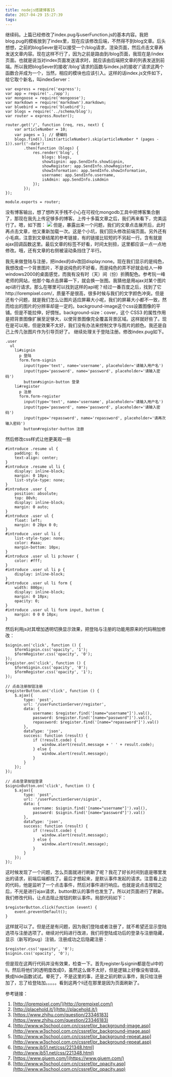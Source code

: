 ```yaml
---
title: nodejs搭建博客15
date: 2017-04-29 15:27:39
tags:
---
```


继续码。上篇已经修改了index.pug与userFunction.js的基本内容。我把blog.pug的模板放到了index里，现在应该修改后端，不然得不到blog文章。后头想想，之前的blogSever是可以接受一个/blog请求，渲染页面，然后点击文章再发送文章内容。现在这样不行了，因为之前是路由到/blog页面，我现在是/index页面。也就是说当对index页面发送请求时，就应该由后端把文章的列表发送到前端。所以我把blogSever的接收'/blog'请求的函数与index.js的接收'/'请求这两个函数合并成为一个，当然，相应的模块也应该引入。这样的话index.js文件如下，给它取个新名，叫indexServer：

	var express = require('express');
	var app = require('../app');
	var mongoose = require('mongoose');
	var markdown = require('markdown').markdown;
	var bluebird = require('bluebird');
	var blogs = require('../schema/blog');
	var router = express.Router();

	router.get('/', function (req, res, next) {
	    var articleNumber = 10;
	    var pages = 1; // 硬编码
	    blogs.find().limit(articleNumber).skip(articleNumber * (pages - 1)).sort('-date')
	        .then(function (blogs) {
	            res.render('blog', {
	                blogs: blogs,
	                showSignin: app.SendInfo.showSignin,
	                showRegister: app.SendInfo.showRegister,
	                showInformation: app.SendInfo.showInformation,
	                username: app.SendInfo.username,
	                isAdmin: app.SendInfo.isAdmin
	            });
	        });
	});
	
	module.exports = router;
没有博客输出，想了想昨天手残不小心在可视化mongodb工具中把博客集合删了，那现在我先上传足够多的博客。上传十多篇文章之后，我们再来看下，完美运行了。嗯，如下图：
![](http://i.imgur.com/MllKRCT.png)
但是，暴露出来一个问题，我们的文章点击展开后，此时再点击文章，他又重新加载一次。这是个小坑，我们回头修改前端页面。另外还有小毛病，注意到文章结尾的参考链接，有的链接比较短的不另起一行。含有就是ajax回调函数这里。最后文章的标签不好看，时间太别扭，这里都应该一点一点地修改。哦，还有文章的右侧被滚动条挡住了半行。

我先来做登陆与注册，把index的div改回display:none。现在我们显示的是纯色，我想改成一个背景图片，不是说纯色的不好看，而是纯色的弄不好就会给人一种windows2000的桌面感觉，而我有没有时（天）间（份）折腾配色。参考阮一峰老师的网站，他那个每点击屏幕一下，就会换一张图。我猜他是用ajax对某个图片api进行请求。那么在哪里可以找到这样的api呢？经过一番百度之后，找到了它http://lorempixel.com/，质量不是很高，很多时候与我们的文字颜色冲突。但是还有个问题，就是我们怎么让图片适应屏幕大小呢，我们的屏幕大小都不一致，然而给出的图片的分辨率却是一定的。background-image这个css设置图像的平铺。但是不能拉伸，好惆怅。background-size：cover，这个 CSS3 的属性作用是把背景图像扩展至足够大，以使背景图像完全覆盖背景区域。这样就好些了。现在是可以用，但是效果不太好，我们没有办法来控制文字与图片的颜色。我还是自己上传几张图片作为引导页好了。
继续处理关于登陆注册。修改index.pug如下。

	.user
	  ul
	    li#signin
	      p 登陆
	      form.form-signin
	        input(type='text', name='username', placeholder='请输入用户名')
	        input(type='password', name='password', placeholder='请输入密码')
	        button#signin-button 登录
	    li#register
	      p 注册
	      form.form-register
	        input(type='text', name='username', placeholder='请输入用户名')
	        input(type='password', name='password', placeholder='请输入密码')
	        input(type='repassword', name='repassword', placeholder='请再次输入密码')
	        button#register-button 注册
然后修改css样式让他更美观一些

	#introduce .resume ul {
	    padding: 0;
	    text-align: center;
	}
	#introduce .resume ul li {
	    display: inline-block;
	    margin: 0 10px;
	    list-style-type: none;
	}
	#introduce .user {
	    position: absolute;
	    top: 80vh;
	    display: inline-block;
	    margin: 0 auto;
	}
	#introduce .user ul {
	    float: left;
	    margin: 0 20px 0 0;
	}
	#introduce .user ul li {
	    list-style-type: none;
	    color: #aaa;
	    margin-bottom: 10px;
	}
	#introduce .user ul li p:hover {
	    color: #fff;
	}
	#introduce .user ul li p {
	    display: inline-block;
	}
	#introduce .user ul li form {
	    width: 800px;
	    display: inline-block;
	    margin: 0 10px;
	    opacity: 0;
	}
	#introduce .user ul li form input, button {
	    margin: 0 0 0 10px;
	}
然后利用js对其增加透明切换显示效果，把登陆与注册的功能用原来的代码稍加修改：

    $signin.on('click', function () {
        $formSignin.css('opacity', '1');
        $formRegister.css('opacity', '0');
    });
    $register.on('click', function () {
        $formSignin.css('opacity', '0');
        $formRegister.css('opacity', '1');
    });

    // 点击注册按钮注册
    $registerButton.on('click', function () {
        $.ajax({
            type: 'post',
            url: '/userFunctionServer/register',
            data: {
                username: $register.find('[name="username"]').val(),
                password: $register.find('[name="password"]').val(),
                repassword: $register.find('[name="repassword"]').val()
            },
            dataType: 'json',
            success: function (result) {
                if (!result.code) {
                    window.alert(result.message + ' ' + result.code);
                } else {
                    window.alert(result.message);
                }
            }
        });
    });

    // 点击登录按钮登录
    $signinButton.on('click', function () {
        $.ajax({
            type: 'post',
            url: '/userFunctionServer/signin',
            data: {
                username: $signin.find('[name="username"]').val(),
                password: $signin.find('[name="password"]').val()
            },
            dataType: 'json',
            success: function (result) {
                if (!result.code) {
                    window.alert(result.message);
                } else {
                    window.alert(result.message);
                }
            }
        });
    });
这时候发现了一个问题，怎么页面就进行刷新了呢？我花了好长时间到底是哪里发出的请求，前端后端都找了。最后才想起来，是默认事件发起的请求。注意看上边的代码，他是监听了一个点击事件，然后对事件进行响应。也就是说点击按钮之后，不光是进行ajax请求，button默认的事件也发生了。所以对页面进行了刷新。我们修改代码，让点击阻止按钮的默认事件。局部代码如下：

    $registerButton.click(function (event) {
        event.preventDefault();
	}
这样就可以了。但是还是有问题，因为我们登陆或者注册了，就不希望还显示登陆选项与注册选项了。继续对代码进行改进，我们将登陆成功后的登录与注册隐藏，显示（新写的pug）注销，注册成功之后隐藏注册：

    $register.css('opacity', '0');
    $signin.css('opacity', '0');
但是现在这两行代码并没有效果，检查一下。首先register与signin都是在ul中的li，然后将他们的透明度改成0，虽然这么做不太好，但是逻辑上好像没有错误。换成hide函数试试。晕死了，不是这里的事，还是之前的默认事件，我只给注册加了，忘了给登陆加。。。。。看到这两个li还在那里是因为页面刷新了。




参考链接：

1. [http://lorempixel.com/](http://lorempixel.com/)
2. [http://placehold.it/](http://placehold.it/)
3. [https://www.zhihu.com/question/23346183](https://www.zhihu.com/question/23346183)
4. [http://www.w3school.com.cn/cssref/pr_background-image.asp](http://www.w3school.com.cn/cssref/pr_background-image.asp)
5. [http://www.w3school.com.cn/cssref/pr_background-repeat.asp](http://www.w3school.com.cn/cssref/pr_background-repeat.asp)
6. [http://www.jb51.net/css/221348.html](http://www.jb51.net/css/221348.html)
7. [https://www.giuem.com/](https://www.giuem.com/)
8. [http://www.w3school.com.cn/cssref/pr_opacity.asp](http://www.w3school.com.cn/cssref/pr_opacity.asp)